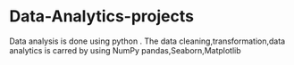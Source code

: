 # Data-Analytics-projects
Data analysis is done using python .
The data cleaning,transformation,data analytics is carred by using NumPy pandas,Seaborn,Matplotlib
